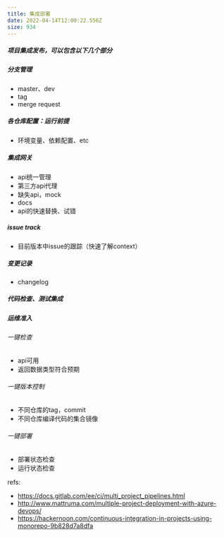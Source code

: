 ```yaml
---
title: 集成部署
date: 2022-04-14T12:00:22.556Z
size: 934
---
```

##### 项目集成发布，可以包含以下几个部分

##### 分支管理

- master、dev
- tag
- merge request

##### 各仓库配置：运行前提

- 环境变量、依赖配置、etc

##### 集成网关

- api统一管理
- 第三方api代理
- 缺失api，mock
- docs
- api的快速替换、试错

##### issue track

- 目前版本中issue的跟踪（快速了解context）

##### 变更记录

- changelog

##### 代码检查、测试集成

##### 运维准入

###### 一键检查

- api可用
- 返回数据类型符合预期

###### 一键版本控制

- 不同仓库的tag，commit
- 不同仓库编译代码的集合镜像

###### 一键部署

- 部署状态检查
- 运行状态检查



refs:

- https://docs.gitlab.com/ee/ci/multi_project_pipelines.html
- http://www.mattruma.com/multiple-project-deployment-with-azure-devops/
- https://hackernoon.com/continuous-integration-in-projects-using-monorepo-9b828d7a8dfa
